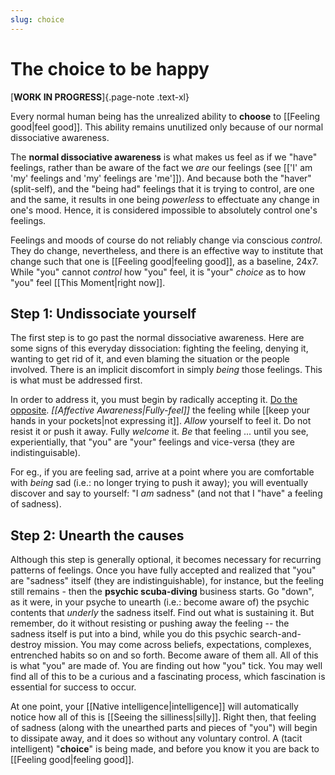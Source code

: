 ```yaml
---
slug: choice
---
```


# The choice to be happy

[**WORK IN PROGRESS**]{.page-note .text-xl}

Every normal human being has the unrealized ability to **choose** to [[Feeling good|feel good]]. This ability remains unutilized only because of our normal dissociative awareness. 

The **normal dissociative awareness** is what makes us feel as if we "have" feelings, rather than be aware of the fact we *are* our feelings (see [['I' am 'my' feelings and 'my' feelings are 'me']]). And because both the "haver" (split-self), and the "being had" feelings that it is trying to control, are one and the same, it results in one being _powerless_ to effectuate any change in one's mood. Hence, it is considered impossible to absolutely control one's feelings.

Feelings and moods of course do not reliably change via conscious *control*. They do change, nevertheless, and there is an effective way to institute that change such that one is [[Feeling good|feeling good]], as a baseline, 24x7. While "you" cannot _control_ how "you" feel, it is "your" _choice_ as to how "you" feel [[This Moment|right now]].

## Step 1: Undissociate yourself

The first step is to go past the normal dissociative awareness. Here are some signs of this everyday dissociation: fighting the feeling, denying it, wanting to get rid of it, and even blaming the situation or the people involved. There is an implicit discomfort in simply _being_ those feelings. This is what must be addressed first. 

In order to address it, you must begin by radically accepting it. [Do the opposite](https://www.youtube.com/watch?v=CizwH_T7pjg). *[[Affective Awareness|Fully-feel]]* the feeling while [[keep your hands in your pockets|not expressing it]]. _Allow_ yourself to feel it. Do not resist it or push it away. Fully _welcome_ it. *Be* that feeling ... until you see, experientially, that "you" are "your" feelings and vice-versa (they are indistinguisable).

For eg., if you are feeling sad, arrive at a point where you are comfortable with *being* sad (i.e.: no longer trying to push it away); you will eventually discover and say to yourself: "I *am* sadness" (and not that I "have" a feeling of sadness).

## Step 2: Unearth the causes 

Although this step is generally optional, it becomes necessary for recurring patterns of feelings. Once you have fully accepted and realized that "you" are "sadness" itself (they are indistinguishable), for instance, but the feeling still remains - then the **psychic scuba-diving** business starts. Go "down", as it were, in your psyche to unearth (i.e.: become aware of) the psychic contents that _underly_ the sadness itself. Find out what is sustaining it. But remember, do it without resisting or pushing away the feeling -- the sadness itself is put into a bind, while you do this psychic search-and-destroy mission. You may come across beliefs, expectations, complexes, entrenched habits so on and so forth. Become aware of them all. All of this is what "you" are made of. You are finding out how "you" tick. You may well find all of this to be a curious and a fascinating process, which fascination is essential for success to occur.

At one point, your [[Native intelligence|intelligence]] will automatically notice how all of this is [[Seeing the silliness|silly]]. Right then, that feeling of sadness (along with the unearthed parts and pieces of "you") will begin to dissipate away, and it does so without any voluntary control. A (tacit intelligent) "**choice**" is being made, and before you know it you are back to [[Feeling good|feeling good]].
